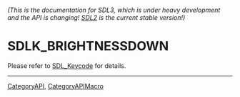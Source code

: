 ###### (This is the documentation for SDL3, which is under heavy development and the API is changing! [SDL2](https://wiki.libsdl.org/SDL2/) is the current stable version!)
# SDLK_BRIGHTNESSDOWN

Please refer to [SDL_Keycode](SDL_Keycode) for details.

----
[CategoryAPI](CategoryAPI), [CategoryAPIMacro](CategoryAPIMacro)

